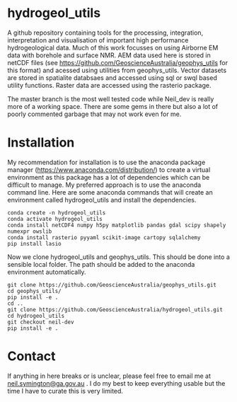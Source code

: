 # hydrogeol_utils
A github repository containing tools for the processing, integration, interpretation and visualisation of important high performance hydrogeological data. Much of this work focusses on using Airborne EM data with borehole and surface NMR. AEM data used here is stored in netCDF files (see https://github.com/GeoscienceAustralia/geophys_utils for this format) and acessed using utilities from geophys_utils. Vector datasets are stored in spatialite databsaes and accessed using sql or swql based utility functions. Raster data are accessed using the rasterio package.


The master branch is the most well tested code while Neil_dev is really more of a working space. There are some gems in there but also a lot of poorly commented garbage that may not work even for me.

# Installation

My recommendation for installation is to use the anaconda package manager (https://www.anaconda.com/distribution/) to create a virtual environment as this package has a lot of dependencies which can be difficult to manage. My preferred approach is to use the anaconda command line. Here are some anaconda commands that will create an environment called hydrogeol_utils and install the dependencies.

```
conda create -n hydrogeol_utils
conda activate hydrogeol_utils
conda install netCDF4 numpy h5py matplotlib pandas gdal scipy shapely numexpr owslib 
conda install rasterio pyyaml scikit-image cartopy sqlalchemy
pip install lasio
```
Now we clone hydrogeol_utils and geophys_utils. This should be done into a sensible local folder. The path should be added to the anaconda environment automatically.

```
git clone https://github.com/GeoscienceAustralia/geophys_utils.git
cd geophys_utils/
pip install -e .
cd ..
git clone https://github.com/GeoscienceAustralia/hydrogeol_utils.git
cd hydrogeol_utils
git checkout neil-dev
pip install -e .
```
# Contact

If anything in here breaks or is unclear, please feel free to email me at neil.symington@ga.gov.au . I do my best to keep everything usable but the time I have to curate this is very limited.


